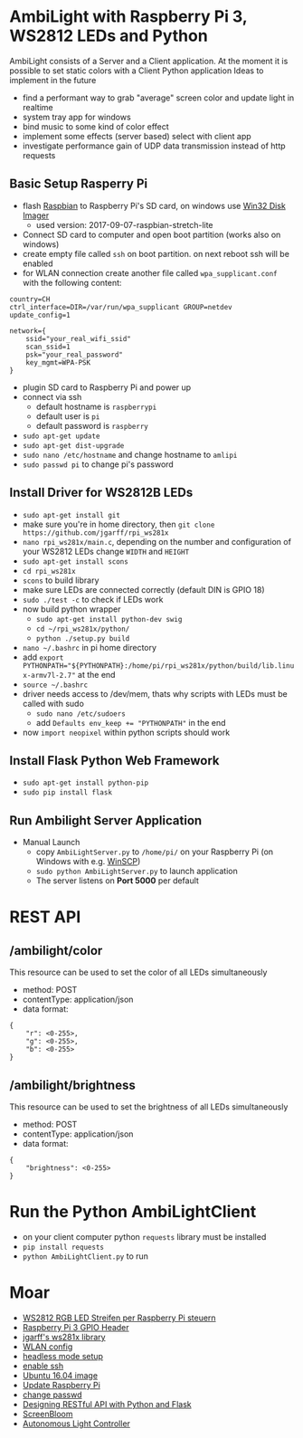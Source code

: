 # AmbiLight with Raspberry Pi 3, WS2812 LEDs and Python
AmbiLight consists of a Server and a Client application.
At the moment it is possible to set static colors with a Client Python application
Ideas to implement in the future
* find a performant way to grab "average" screen color and update light in realtime
* system tray app for windows
* bind music to some kind of color effect
* implement some effects (server based) select with client app
* investigate performance gain of UDP data transmission instead of http requests

## Basic Setup Rasperry Pi
* flash [Raspbian](https://www.raspberrypi.org/downloads/raspbian/) to Raspberry Pi's SD card, on windows use [Win32 Disk Imager](https://sourceforge.net/projects/win32diskimager/)
  * used version: 2017-09-07-raspbian-stretch-lite
* Connect SD card to computer and open boot partition (works also on windows)
* create empty file called ``ssh`` on boot partition. on next reboot ssh will be enabled
* for WLAN connection create another file called ``wpa_supplicant.conf`` with the following content:

```
country=CH
ctrl_interface=DIR=/var/run/wpa_supplicant GROUP=netdev
update_config=1

network={
    ssid="your_real_wifi_ssid"
    scan_ssid=1
    psk="your_real_password"
    key_mgmt=WPA-PSK
}
```

* plugin SD card to Raspberry Pi and power up
* connect via ssh
  * default hostname is ``raspberrypi``
  * default user is ``pi``
  * default password is ``raspberry``
* ``sudo apt-get update``
* ``sudo apt-get dist-upgrade``
* ``sudo nano /etc/hostname`` and change hostname to ``amlipi``
* ``sudo passwd pi`` to change pi's password

## Install Driver for WS2812B LEDs
* ``sudo apt-get install git``
* make sure you're in home directory, then ``git clone https://github.com/jgarff/rpi_ws281x``
* ``nano rpi_ws281x/main.c``, depending on the number and configuration of your WS2812 LEDs change ``WIDTH`` and ``HEIGHT``
* ``sudo apt-get install scons``
* ``cd rpi_ws281x``
* ``scons`` to build library
* make sure LEDs are connected correctly (default DIN is GPIO 18)
* ``sudo ./test -c`` to check if LEDs work
* now build python wrapper
  * ``sudo apt-get install python-dev swig``
  * ``cd ~/rpi_ws281x/python/``
  * ``python ./setup.py build``
* ``nano ~/.bashrc`` in pi home directory
* add ``export PYTHONPATH="${PYTHONPATH}:/home/pi/rpi_ws281x/python/build/lib.linux-armv7l-2.7"`` at the end
* ``source ~/.bashrc``
* driver needs access to /dev/mem, thats why scripts with LEDs must be called with sudo
  * ``sudo nano /etc/sudoers``
  * add ``Defaults env_keep += "PYTHONPATH"`` in the end
* now ``import neopixel`` within python scripts should work

## Install Flask Python Web Framework
* ``sudo apt-get install python-pip``
* ``sudo pip install flask``

## Run Ambilight Server Application
* Manual Launch
  * copy ``AmbiLightServer.py`` to ``/home/pi/`` on your Raspberry Pi (on Windows
    with e.g. [WinSCP](https://winscp.net/eng/docs/lang:de))
  * ``sudo python AmbiLightServer.py`` to launch application
  * The server listens on **Port 5000** per default


# REST API

## /ambilight/color
This resource can be used to set the color of all LEDs simultaneously
* method: POST
* contentType: application/json
* data format:
```
{
    "r": <0-255>,
    "g": <0-255>,
    "b": <0-255>
}
```

## /ambilight/brightness
This resource can be used to set the brightness of all LEDs simultaneously
* method: POST
* contentType: application/json
* data format:
```
{
    "brightness": <0-255>
}
```


# Run the Python AmbiLightClient
* on your client computer python ``requests`` library must be installed
* ``pip install requests``
* ``python AmbiLightClient.py`` to run


# Moar
* [WS2812 RGB LED Streifen per Raspberry Pi steuern](https://tutorials-raspberrypi.de/raspberry-pi-ws2812-ws2811b-rgb-led-streifen-steuern/)
* [Raspberry Pi 3 GPIO Header](https://www.element14.com/community/servlet/JiveServlet/previewBody/73950-102-11-339300/pi3_gpio.png)
* [jgarff's ws281x library](https://github.com/jgarff/rpi_ws281x)
* [WLAN config](https://www.raspberrypi.org/documentation/configuration/wireless/wireless-cli.md)
* [headless mode setup](https://www.raspberrypi.org/forums/viewtopic.php?t=191252)
* [enable ssh](https://www.raspberrypi.org/documentation/remote-access/ssh/)
* [Ubuntu 16.04 image](https://www.ubuntu.com/download/desktop/thank-you?country=CH&version=16.04.3&architecture=amd64)
* [Update Raspberry Pi](https://www.raspberrypi.org/documentation/raspbian/updating.md)
* [change passwd](https://www.raspberrypi.org/documentation/linux/usage/users.md)
* [Designing RESTful API with Python and Flask](https://blog.miguelgrinberg.com/post/designing-a-restful-api-with-python-and-flask)
* [ScreenBloom](http://www.screenbloom.com/)
* [Autonomous Light Controller](http://klautesblog.blogspot.ch/2013/03/autonomous-light-controller.html)

